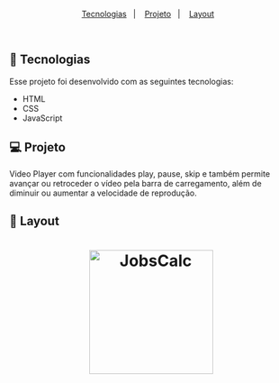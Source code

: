 <p align="center">
  <a href="#-tecnologias">Tecnologias</a>&nbsp;&nbsp;&nbsp;|&nbsp;&nbsp;&nbsp;
  <a href="#-projeto">Projeto</a>&nbsp;&nbsp;&nbsp;|&nbsp;&nbsp;&nbsp;
  <a href="#-layout">Layout</a>&nbsp;&nbsp;&nbsp;
</p>

<br>


## 🚀 Tecnologias

Esse projeto foi desenvolvido com as seguintes tecnologias:

- HTML
- CSS
- JavaScript


## 💻 Projeto

Video Player com funcionalidades play, pause, skip e também permite avançar ou retroceder o vídeo pela barra de carregamento, além de diminuir ou aumentar a velocidade de reprodução.

## 🔖 Layout
<h1 align="center">
  <img alt="JobsCalc" title="JobsCalc" src="https://imgur.com/1wxo5VE.png" width="220px" />
</h1>


  




